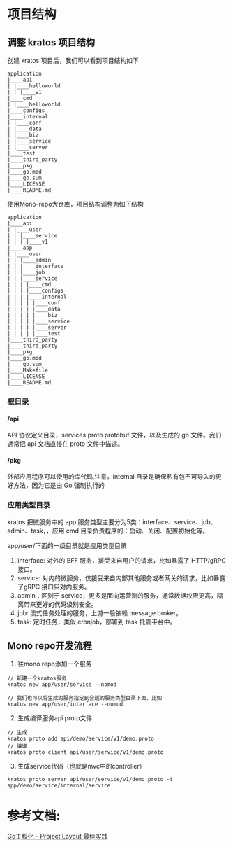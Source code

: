 # 项目结构

## 调整 kratos 项目结构

创建 kratos 项目后，我们可以看到项目结构如下

```shell
application
|____api
| |____helloworld
| | |____v1
|____cmd
| |____helloworld
|____configs
|____internal
| |____conf
| |____data
| |____biz
| |____service
| |____server
|____test
|____third_party
|____pkg
|____go.mod
|____go.sum
|____LICENSE
|____README.md
```

使用Mono-repo大仓库，项目结构调整为如下结构

```shell
application
|____api
| |____user
| | |____service
| | | |____v1
|____app
| |____user
| | |____admin
| | |____interface
| | |____job
| | |____service
| | | |____cmd
| | | |____configs
| | | |____internal
| | | | |____conf
| | | | |____data
| | | | |____biz
| | | | |____service
| | | | |____server
| | | | |____test
|____third_party
|____third_party
|____pkg
|____go.mod
|____go.sum
|____Makefile
|____LICENSE
|____README.md
```
### 根目录

#### /api
API 协议定义目录，services.proto protobuf 文件，以及生成的 go 文件。我们通常把 api 文档直接在 proto 文件中描述。

#### /pkg
外部应用程序可以使用的库代码,注意，internal 目录是确保私有包不可导入的更好方法，因为它是由 Go 强制执行的
### 应用类型目录

kratos 把微服务中的 app 服务类型主要分为5类：interface、service、job、admin、task，，应用 cmd 目录负责程序的：启动、关闭、配置初始化等。

app/user/下面的一级目录就是应用类型目录

1. interface: 对外的 BFF 服务，接受来自用户的请求，比如暴露了 HTTP/gRPC 接口。
2. service: 对内的微服务，仅接受来自内部其他服务或者网关的请求，比如暴露了gRPC 接口只对内服务。
3. admin：区别于 service，更多是面向运营测的服务，通常数据权限更高，隔离带来更好的代码级别安全。
4. job: 流式任务处理的服务，上游一般依赖 message broker。
5. task: 定时任务，类似 cronjob，部署到 task 托管平台中。


## Mono repo开发流程
1. 往mono repo添加一个服务
```shell
// 新建一个kratos服务
kratos new app/user/service --nomod

// 我们也可以将生成的服务指定到合适的服务类型目录下面，比如
kratos new app/user/interface --nomod
```

2. 生成编译服务api proto文件
```shell
// 生成
kratos proto add api/demo/service/v1/demo.proto 
// 编译
kratos proto client api/user/service/v1/demo.proto
```

3. 生成service代码（也就是mvc中的controller）
```shell
kratos proto server api/user/service/v1/demo.proto -t app/demo/service/internal/service
```

# 参考文档:
[Go工程化 - Project Layout 最佳实践](https://go-kratos.dev/blog/go-project-layout)